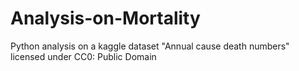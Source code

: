 # Analysis-on-Mortality
Python analysis on a kaggle dataset "Annual cause death numbers" licensed under CC0: Public Domain
